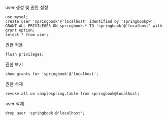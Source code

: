 user 생성 및 권한 설정

```
use mysql;
create user 'springbook'@'localhost' identified by 'springbookpw';
GRANT ALL PRIVILEGES ON springbook.* TO 'springbook'@'localhost' with grant option;
select * from user;
 ```

권한 적용

```
flush privileges; 
```


권한 보기

```
show grants for 'springbook'@'localhost';
```

권한 삭제

```
revoke all on samplespring.table from springbook@localhost;
```

user 삭제

```
drop user 'springbook'@'localhost';
```